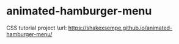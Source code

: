 # animated-hamburger-menu
CSS tutorial project
\url: https://shakexsempe.github.io/animated-hamburger-menu/
